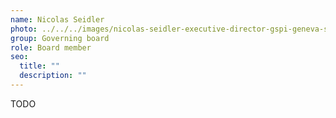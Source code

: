 ```yaml
---
name: Nicolas Seidler
photo: ../../../images/nicolas-seidler-executive-director-gspi-geneva-science-policy-interface.jpg
group: Governing board
role: Board member
seo:
  title: ""
  description: ""
---
```


TODO
